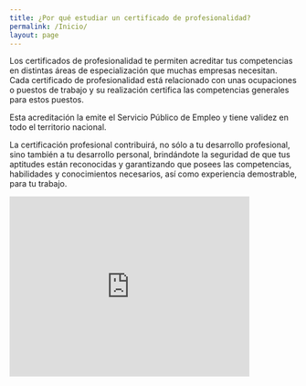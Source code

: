 ```yaml
---
title: ¿Por qué estudiar un certificado de profesionalidad?
permalink: /Inicio/
layout: page
---
```




Los certificados de profesionalidad te permiten acreditar tus competencias en distintas áreas de especialización que muchas empresas necesitan. Cada certificado de profesionalidad está relacionado con unas ocupaciones o puestos de trabajo y su realización certifica las competencias generales para estos puestos.

Esta acreditación la emite el Servicio Público de Empleo y tiene validez en todo el territorio nacional.

La certificación profesional contribuirá, no sólo a tu desarrollo profesional, sino también a tu desarrollo personal, brindándote la seguridad de que tus aptitudes están reconocidas  y garantizando que posees las competencias, habilidades y conocimientos necesarios, así como experiencia demostrable, para tu trabajo.

<iframe width="420" height="315" src="https://youtu.be/n3oeECftxPs" frameborder="0" allowfullscreen></iframe>
